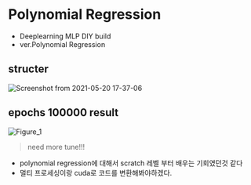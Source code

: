 # Polynomial Regression

- Deeplearning MLP DIY build 
- ver.Polynomial Regression

## structer
![Screenshot from 2021-05-20 17-37-06](https://user-images.githubusercontent.com/72845895/118947207-14c8cd80-b992-11eb-8351-9d0246098ec1.png)

## epochs 100000 result

![Figure_1](https://user-images.githubusercontent.com/72845895/118947218-172b2780-b992-11eb-931c-6285c4c1496d.png)

> need more tune!!!
- polynomial regression에 대해서 scratch 레벨 부터 배우는 기회였던것 같다 
- 멀티 프로세싱이랑 cuda로 코드를 변환해봐야하겠다.